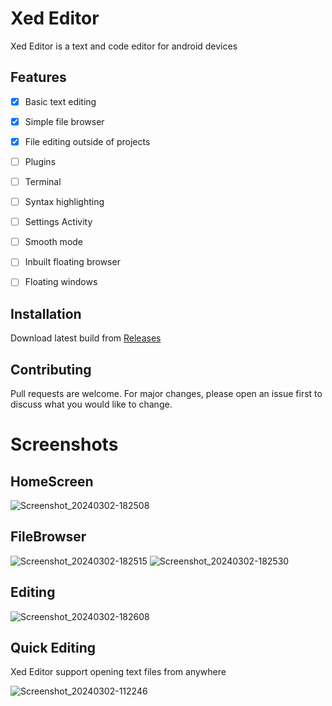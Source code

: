 # Xed Editor

Xed Editor is a text and code editor for android devices 

## Features
- [x] Basic text editing
- [x] Simple file browser
- [x] File editing outside of projects
- [ ] Plugins
- [ ] Terminal
- [ ] Syntax highlighting
- [ ] Settings Activity
- [ ] Smooth mode
- [ ] Inbuilt floating browser
- [ ] Floating windows 


## Installation

Download latest build
from [Releases](https://github.com/RohitKushvaha01/Xed-Editor/releases)


## Contributing

Pull requests are welcome. For major changes, please open an issue first
to discuss what you would like to change.

# Screenshots


## HomeScreen
![Screenshot_20240302-182508](https://github.com/RohitKushvaha01/Xed-Editor/assets/99863818/0481accc-130e-460e-98c1-54e5a9f261a6)

## FileBrowser
![Screenshot_20240302-182515](https://github.com/RohitKushvaha01/Xed-Editor/assets/99863818/8f53f32f-4927-40aa-b313-90ce444dbeee)
![Screenshot_20240302-182530](https://github.com/RohitKushvaha01/Xed-Editor/assets/99863818/aeaac95a-fe32-4f70-b6df-d23fbbb3a468)

## Editing
![Screenshot_20240302-182608](https://github.com/RohitKushvaha01/Xed-Editor/assets/99863818/74f6f35b-f8e9-4241-960c-00e58afb71dc)

## Quick Editing
Xed Editor support opening text files from anywhere

![Screenshot_20240302-112246](https://github.com/RohitKushvaha01/Xed-Editor/assets/99863818/b4810186-0f31-4c56-a9a7-d55459e0dc62)


